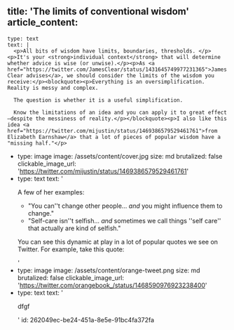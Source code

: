 title: 'The limits of conventional wisdom'
article_content:
  -
    type: text
    text: |
      <p>All bits of wisdom have limits, boundaries, thresholds. </p><p>It's your <strong>individual context</strong> that will determine whether advice is wise (or unwise).</p><p>As <a href="https://twitter.com/JamesClear/status/1431645749977231365">James Clear advises</a>, we should consider the limits of the wisdom you receive:</p><blockquote><p>Everything is an oversimplification. Reality is messy and complex.
      
      The question is whether it is a useful simplification.
      
      Know the limitations of an idea and you can apply it to great effect—despite the messiness of reality.</p></blockquote><p>I also like this idea <a href="https://twitter.com/mijustin/status/1469386579529461761">from Elizabeth Earnshaw</a> that a lot of pieces of popular wisdom have a "missing half."</p>
  -
    type: image
    image: /assets/content/cover.jpg
    size: md
    brutalized: false
    clickable_image_url: 'https://twitter.com/mijustin/status/1469386579529461761'
  -
    type: text
    text: '<p>A few of her examples:</p><ul><li>"You can''t change other people... *and* you might influence them to change."</li><li>"Self-care isn''t selfish... *and* sometimes we call things ''self care'' that actually are kind of selfish."</li></ul><p>You can see this dynamic at play in a lot of popular quotes we see on Twitter. For example, take this quote:</p>'
  -
    type: image
    image: /assets/content/orange-tweet.png
    size: md
    brutalized: false
    clickable_image_url: 'https://twitter.com/orangebook_/status/1468590976923238400'
  -
    type: text
    text: '<p>dfgf</p>'
id: 262049ec-be24-451a-8e5e-91bc4fa372fa
